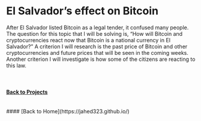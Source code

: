 # El Salvador’s effect on Bitcoin

After El Salvador listed Bitcoin as a legal tender, it confused many people. The question for this topic that I will be solving is, “How will Bitcoin and cryptocurrencies react now that Bitcoin is a national currency in El Salvador?” A criterion I will research is the past price of Bitcoin and other cryptocurrencies and future prices that will be seen in the coming weeks. Another criterion I will investigate is how some of the citizens are reacting to this law.
<br/>
<br/>
<br/>
#### [Back to Projects](https://jahed323.github.io/projects)
<br/>
#### [Back to Home](https://jahed323.github.io/)
